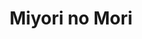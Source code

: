--- 
title: "Miyori no Mori"
publishdate: "2019-4-5T16:48:46+02:00"
src: "https://365manga.net/manga/miyori-no-mori"
image: "https://data.365manga.net/images/thumbnails/24278-miyori-no-mori.jpg"
description: "In the Miyori no Mori series: 1 - Miyori no Mori A young girl abandoned by her parents explores the wooded hillside behind her grandmother's home, encountering the various spirits of the forest in a journey of the heart. 2 - Miyori no Mori no Shiki 3 - Zoku Miyori no Mori no Shiki"
---